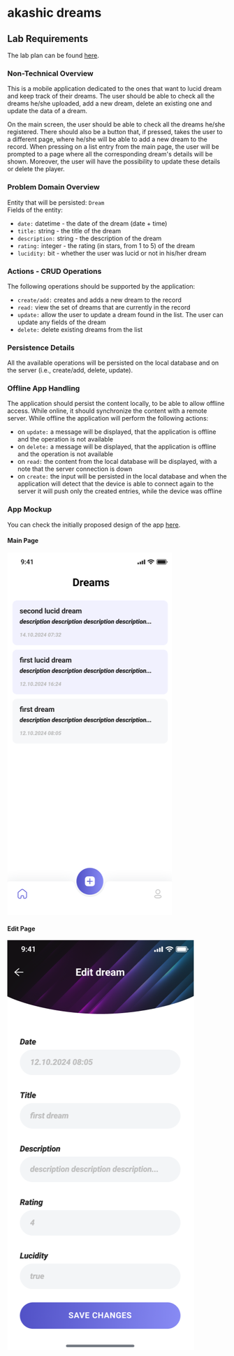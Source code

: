 # akashic dreams

## Lab Requirements
The lab plan can be found [here](http://www.cs.ubbcluj.ro/~dan/ma/labPlan.html).

### Non-Technical Overview
This is a mobile application dedicated to the ones that want to lucid dream and keep track of their dreams. The user should be able to check all the dreams he/she uploaded, add a new dream, delete an existing one and update the data of a dream.

On the main screen, the user should be able to check all the dreams he/she registered. There should also be a button that, if pressed,  takes the user to a different page, where he/she will be able to add a new dream to the record. When pressing on a list entry from the main page, the user will be prompted to a page where all the corresponding dream's details will be shown. Moreover, the user will have the possibility to update these details or delete the player.

### Problem Domain Overview
Entity that will be persisted: `Dream`<br />
Fields of the entity:

- `date:` datetime - the date of the dream (date + time)
- `title:` string - the title of the dream
- `description:` string - the description of the dream
- `rating:` integer - the rating (in stars, from 1 to 5) of the dream
- `lucidity:` bit - whether the user was lucid or not in his/her dream

### Actions - CRUD Operations
The following operations should be supported by the application:
- `create/add:` creates and adds a new dream to the record
- `read:` view the set of dreams that are currently in the record
- `update:` allow the user to update a dream found in the list. The user can update any fields of the dream
- `delete:` delete existing dreams from the list

### Persistence Details
All the available operations will be persisted on the local database and on the server (i.e., create/add, delete, update).

### Offline App Handling
The application should persist the content locally, to be able to allow offline access. While online, it should synchronize the content with a remote server. While offline the application will perform the following actions:

- on `update:` a message will be displayed, that the application is offline and the operation is not available
- on `delete:` a message will be displayed, that the application is offline and the operation is not available
- on `read:` the content from the local database will be displayed, with a note that the server connection is down
- on `create:` the input will be persisted in the local database and when the application will detect that the device is able to connect again to the server it will push only the created entries, while the device was offline

### App Mockup
You can check the initially proposed design of the app [here](https://www.figma.com/design/8emTbltWzUSrTSlG3PhXBp/MA_lab1?node-id=0-1&t=4QC3GNErM0uDcebT-1).

#### Main Page
![image](https://github.com/sorecauadrian/computer_science_ubb/blob/master/semester5/mobile_application_programming/lab/lab1/app_design/main.png)

#### Edit Page
![image](https://github.com/sorecauadrian/computer_science_ubb/blob/master/semester5/mobile_application_programming/lab/lab1/app_design/edit.png)
